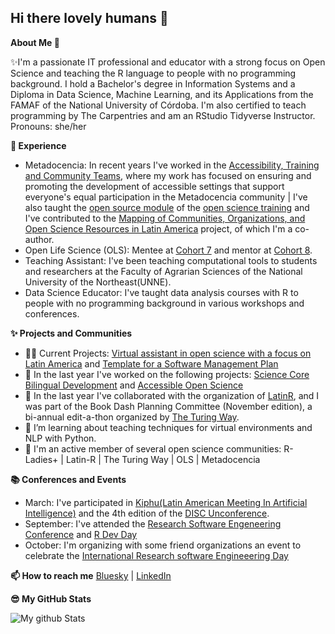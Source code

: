 ## Hi there lovely humans 👋


**About Me 👋**

✨I'm a passionate IT professional and educator with a strong focus on Open Science and teaching the R language to people with no programming background. I hold a Bachelor's degree in Information Systems and a Diploma in Data Science, Machine Learning, and its Applications from the FAMAF of the National University of Córdoba. I'm also certified to teach programming by The Carpentries and am an RStudio Tidyverse Instructor. Pronouns: she/her


**💼 Experience**

- Metadocencia: In recent years I've worked in the [Accessibility, Training and Community Teams](https://www.metadocencia.org/en/equipo/), where my work has focused on ensuring and promoting the development of accessible settings that support everyone's equal participation in the Metadocencia community | I've also taught the [open source module](https://zenodo.org/records/14047967) of the [open science training](https://www.metadocencia.org/en/alta-ca/3-2024/) and I've contributed to the [Mapping of Communities, Organizations, and Open Science Resources in Latin America](https://www.metadocencia.org/en/proyecto/mapeo-comunidades/) project, of which I'm a co-author.
- Open Life Science (OLS): Mentee at [Cohort 7](https://we-are-ols.org/posts/2023/07/17/ols-7-mapping-open-science-communities-LATAM/) and mentor at [Cohort 8](https://we-are-ols.org/openseeds/ols-8/projects-participants.html#creating-an-online-repository-for-open-collaboration-in-psychology).
- Teaching Assistant: I've been teaching computational tools to students and researchers at the Faculty of Agrarian Sciences of the National University of the Northeast(UNNE).
- Data Science Educator: I've taught data analysis courses with R to people with no programming background in various workshops and conferences.


**✨ Projects and Communities**
- 👩‍💼 Current Projects: [Virtual assistant in open science with a focus on Latin America](https://github.com/PatriLoto/asistente_virtual_CA) and [Template for a Software Management Plan](https://github.com/PatriLoto/PGSoftware)
- 🔭 In the last year I've worked on the following projects: [Science Core Bilingual Development](https://github.com/ScienceCore/climaterisk) and [Accessible Open Science](https://www.metadocencia.org/proyecto/nasa-spanish/)
- 🌱 In the last year I've collaborated with the organization of [LatinR](https://latinr.org/en/sobre/equipo/), and I was part of the Book Dash Planning Committee (November edition), a bi-annual edit-a-thon organized by [The Turing Way](https://github.com/the-turing-way/the-turing-way).
- 🤝 I’m learning about teaching techniques for virtual environments and NLP with Python.
- 👯 I'm an active member of several open science communities: R-Ladies+ | Latin-R | The Turing Way | OLS | Metadocencia


**📚 Conferences and Events**
- March: I've participated in [Kiphu(Latin American Meeting In Artificial Intelligence)](https://khipu.ai/) and the 4th edition of the [DISC Unconference](https://numfocus.medium.com/disc-unconference-2025-0d08bf918c95).
- September: I've attended the [Research Software Engeneering Conference](https://rsecon25.society-rse.org/) and [R Dev Day](https://rsecon25.society-rse.org/r-dev-day-rsecon25/)
- October: I'm organizing with some friend organizations an event to celebrate the [International Research  software Engineeering Day](https://www.meetup.com/es/rladies-resistencia-corrientes/events/311341010/?eventOrigin=group_upcoming_events)

**📫 How to reach me** [Bluesky](https://bsky.app/profile/patriloto.bsky.social) | [LinkedIn](https://www.linkedin.com/in/patricia-loto/)


**😎 My GitHub Stats** 

![My github Stats](https://github-readme-stats.vercel.app/api?username=patriloto&count_private=true&show_icons=true&theme=radical)
